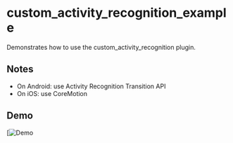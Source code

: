 # custom_activity_recognition_example

Demonstrates how to use the custom_activity_recognition plugin.

## Notes

* On Android: use Activity Recognition Transition API
* On iOS: use CoreMotion

## Demo

[![Demo](https://youtube.com/shorts/ue3rZyVhpw0)
